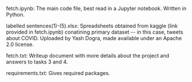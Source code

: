 fetch.ipynb: The main code file, best read in a Jupyter notebook. Written in Python.

labelled sentences(1)-(5).xlsx: Spreadsheets obtained from kaggle (link provided in fetch.ipynb) conatining primary dataset -- in this case, tweets about COVID. Uploaded by Yash Dogra, made available under an Apache 2.0 license.

fetch.txt: Writeup document with more details about the project and answers to tasks 3 and 4.

requirements.txt: Gives required packages.

